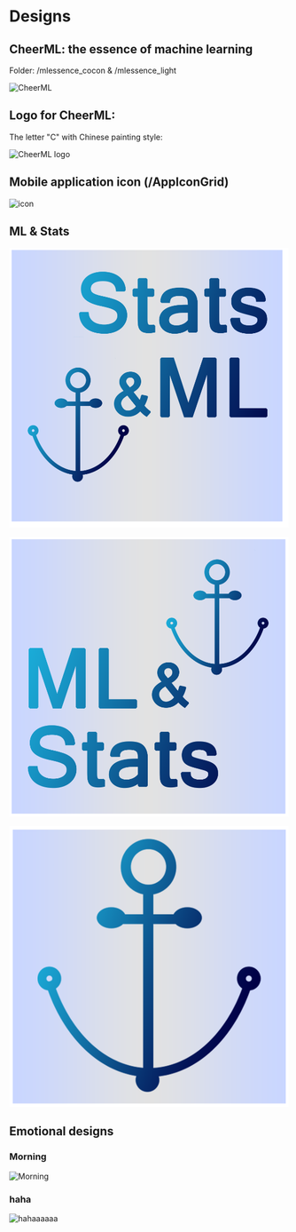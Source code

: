 
# Designs

## CheerML: the essence of machine learning 

Folder: /mlessence_cocon & /mlessence_light

![CheerML](/mlessence_cocon/mlessence_blue2.png)

## Logo for CheerML:

The letter "C" with Chinese painting style:

![CheerML logo](/mlessence/logo.png)


## Mobile application icon (/AppIconGrid)

![icon](/AppIconGrid/AppIconGrid.jpg)

## ML & Stats

![statsml](/statsml/statsml.png)

![mlstats](/statsml/mlstats.png)

![mao](/statsml/mao.png)


## Emotional designs

### Morning

![Morning](/morning/早.gif)

### haha

![hahaaaaaa](/haha/haha.gif)

